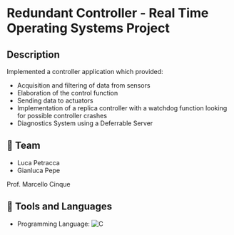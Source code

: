 # Redundant Controller - Real Time Operating Systems Project

## Description

Implemented a controller application which provided:
* Acquisition and filtering of data from sensors
* Elaboration of the control function
* Sending data to actuators
* Implementation of a replica controller with a watchdog function looking for possible controller crashes
* Diagnostics System using a Deferrable Server

## 👤 Team

* Luca Petracca
* Gianluca Pepe

Prof. Marcello Cinque

## 🔨 Tools and Languages

* Programming Language: ![C](https://img.shields.io/badge/c-%2300599C.svg?style=for-the-badge&logo=c&logoColor=white)
